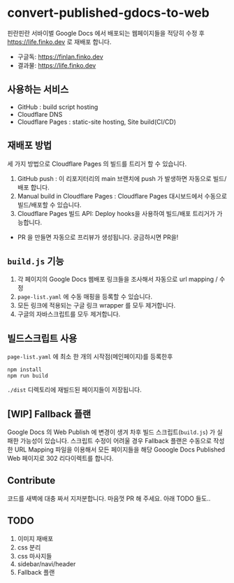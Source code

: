 # convert-published-gdocs-to-web

핀란핀란 서바이벌 Google Docs 에서 배포되는 웹페이지들을 적당히 수정 후 https://life.finko.dev 로 재배포 합니다.

* 구글독: https://finlan.finko.dev
* 결과물: https://life.finko.dev

## 사용하는 서비스
* GitHub : build script hosting
* Cloudflare DNS
* Cloudflare Pages : static-site hosting, Site build(CI/CD)

## 재배포 방법
세 가지 방법으로 Cloudflare Pages 의 빌드를 트리거 할 수 있습니다.
1. GitHub push : 이 리포지터리의 main 브랜치에 push 가 발생하면 자동으로 빌드/배포 합니다.
2. Manual build in Cloudflare Pages : Cloudflare Pages 대시보드에서 수동으로 빌드/배포할 수 있습니다.
3. Cloudflare Pages 빌드 API: Deploy hooks을 사용하여 빌드/배포 트리거가 가능합니다.
* PR 을 만들면 자동으로 프리뷰가 생성됩니다. 궁금하시면 PR을!
 
## `build.js` 기능
1. 각 페이지의 Google Docs 웹배포 링크들을 조사해서 자동으로 url mapping / 수정
2. `page-list.yaml` 에 수동 매핑을 등록할 수 있습니다.
3. 모든 링크에 적용되는 구글 링크 wrapper 를 모두 제거합니다.
4. 구글의 자바스크립트를 모두 제거합니다.

## 빌드스크립트 사용
`page-list.yaml` 에 최소 한 개의 시작점(메인페이지)를 등록한후
```
npm install
npm run build
```
`./dist` 디렉토리에 재빌드된 페이지들이 저장됩니다.

## [WIP] Fallback 플랜
Google Docs 의 Web Publish 에 변경이 생겨 차후 빌드 스크립트(`build.js`) 가 실패한 가능성이 있습니다.
스크립트 수정이 어려울 경우 Fallback 플랜은 수동으로 작성한 URL Mapping 파일을 이용해서 모든 페이지들을 해당 Gooogle Docs Published Web 페이지로 302 리다이렉트를 합니다.

## Contribute
코드를 새벽에 대충 짜서 지저분합니다. 마음껏 PR 해 주세요. 아래 TODO 들도..

## TODO
1. 이미지 재배포
2. css 분리
3. css 마사지들
4. sidebar/navi/header
5. Fallback 플랜
